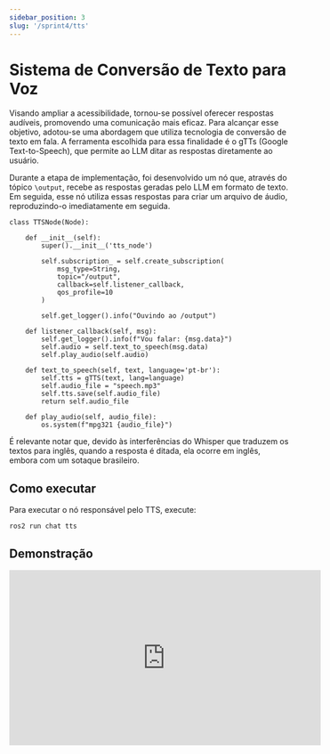 ```yaml
---
sidebar_position: 3
slug: '/sprint4/tts'
---
```


# Sistema de Conversão de Texto para Voz

Visando ampliar a acessibilidade, tornou-se possível oferecer respostas audíveis, promovendo uma comunicação mais eficaz. Para alcançar esse objetivo, adotou-se uma abordagem que utiliza tecnologia de conversão de texto em fala. A ferramenta escolhida para essa finalidade é o gTTs (Google Text-to-Speech), que permite ao LLM ditar as respostas diretamente ao usuário.

Durante a etapa de implementação, foi desenvolvido um nó que, através do tópico ```\output```, recebe as respostas geradas pelo LLM em formato de texto. Em seguida, esse nó utiliza essas respostas para criar um arquivo de áudio, reproduzindo-o imediatamente em seguida.
```
class TTSNode(Node):

    def __init__(self):
        super().__init__('tts_node')

        self.subscription_ = self.create_subscription(
            msg_type=String,
            topic="/output",
            callback=self.listener_callback,
            qos_profile=10
        )

        self.get_logger().info("Ouvindo ao /output")

    def listener_callback(self, msg):
        self.get_logger().info(f"Vou falar: {msg.data}")
        self.audio = self.text_to_speech(msg.data)
        self.play_audio(self.audio)
    
    def text_to_speech(self, text, language='pt-br'):
        self.tts = gTTS(text, lang=language)
        self.audio_file = "speech.mp3"
        self.tts.save(self.audio_file)
        return self.audio_file
    
    def play_audio(self, audio_file):
        os.system(f"mpg321 {audio_file}")
```

É relevante notar que, devido às interferências do Whisper que traduzem os textos para inglês, quando a resposta é ditada, ela ocorre em inglês, embora com um sotaque brasileiro.

## Como executar

Para executar o nó responsável pelo TTS, execute:

```
ros2 run chat tts
```

## Demonstração

<iframe width="560" height="315" src="https://www.youtube.com/embed/Zhh_MciKsNw?si=i7pW4PHAVQ91t-ft" title="YouTube video player" frameborder="0" allow="accelerometer; autoplay; clipboard-write; encrypted-media; gyroscope; picture-in-picture; web-share" allowfullscreen></iframe>
